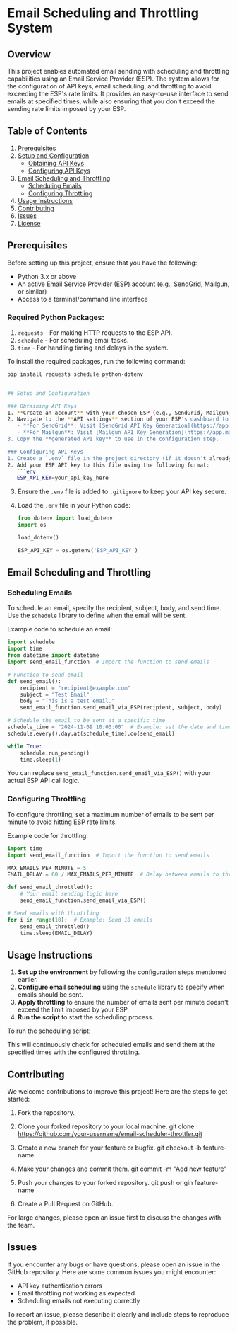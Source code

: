 # Email Scheduling and Throttling System

## Overview
This project enables automated email sending with scheduling and throttling capabilities using an Email Service Provider (ESP). The system allows for the configuration of API keys, email scheduling, and throttling to avoid exceeding the ESP's rate limits. It provides an easy-to-use interface to send emails at specified times, while also ensuring that you don't exceed the sending rate limits imposed by your ESP.

## Table of Contents
1. [Prerequisites](#prerequisites)
2. [Setup and Configuration](#setup-and-configuration)
   - [Obtaining API Keys](#obtaining-api-keys)
   - [Configuring API Keys](#configuring-api-keys)
3. [Email Scheduling and Throttling](#email-scheduling-and-throttling)
   - [Scheduling Emails](#scheduling-emails)
   - [Configuring Throttling](#configuring-throttling)
4. [Usage Instructions](#usage-instructions)
5. [Contributing](#contributing)
6. [Issues](#issues)
7. [License](#license)

## Prerequisites
Before setting up this project, ensure that you have the following:

- Python 3.x or above
- An active Email Service Provider (ESP) account (e.g., SendGrid, Mailgun, or similar)
- Access to a terminal/command line interface

### Required Python Packages:
1. `requests` - For making HTTP requests to the ESP API.
2. `schedule` - For scheduling email tasks.
3. `time` - For handling timing and delays in the system.

To install the required packages, run the following command:

```bash
pip install requests schedule python-dotenv


## Setup and Configuration

### Obtaining API Keys
1. **Create an account** with your chosen ESP (e.g., SendGrid, Mailgun, etc.).
2. Navigate to the **API settings** section of your ESP's dashboard to generate an **API key**.
   - **For SendGrid**: Visit [SendGrid API Key Generation](https://app.sendgrid.com/settings/api_keys).
   - **For Mailgun**: Visit [Mailgun API Key Generation](https://app.mailgun.com/app/account/security).
3. Copy the **generated API key** to use in the configuration step.

### Configuring API Keys
1. Create a `.env` file in the project directory (if it doesn't already exist).
2. Add your ESP API key to this file using the following format:
   ```env
   ESP_API_KEY=your_api_key_here
   ```
3. Ensure the `.env` file is added to `.gitignore` to keep your API key secure.

4. Load the `.env` file in your Python code:

   ```python
   from dotenv import load_dotenv
   import os

   load_dotenv()

   ESP_API_KEY = os.getenv('ESP_API_KEY')
   ```

## Email Scheduling and Throttling

### Scheduling Emails
To schedule an email, specify the recipient, subject, body, and send time. Use the `schedule` library to define when the email will be sent.

Example code to schedule an email:

```python
import schedule
import time
from datetime import datetime
import send_email_function  # Import the function to send emails

# Function to send email
def send_email():
    recipient = "recipient@example.com"
    subject = "Test Email"
    body = "This is a test email."
    send_email_function.send_email_via_ESP(recipient, subject, body)

# Schedule the email to be sent at a specific time
schedule_time = "2024-11-09 10:00:00"  # Example: set the date and time
schedule.every().day.at(schedule_time).do(send_email)

while True:
    schedule.run_pending()
    time.sleep(1)
```

You can replace `send_email_function.send_email_via_ESP()` with your actual ESP API call logic.

### Configuring Throttling
To configure throttling, set a maximum number of emails to be sent per minute to avoid hitting ESP rate limits.

Example code for throttling:

```python
import time
import send_email_function  # Import the function to send emails

MAX_EMAILS_PER_MINUTE = 5
EMAIL_DELAY = 60 / MAX_EMAILS_PER_MINUTE  # Delay between emails to throttle the rate

def send_email_throttled():
    # Your email sending logic here
    send_email_function.send_email_via_ESP()

# Send emails with throttling
for i in range(10):  # Example: Send 10 emails
    send_email_throttled()
    time.sleep(EMAIL_DELAY)
```

## Usage Instructions

1. **Set up the environment** by following the configuration steps mentioned earlier.
2. **Configure email scheduling** using the `schedule` library to specify when emails should be sent.
3. **Apply throttling** to ensure the number of emails sent per minute doesn't exceed the limit imposed by your ESP.
4. **Run the script** to start the scheduling process.

To run the scheduling script:

This will continuously check for scheduled emails and send them at the specified times with the configured throttling.

## Contributing

We welcome contributions to improve this project! Here are the steps to get started:

1. Fork the repository.
2. Clone your forked repository to your local machine.
   git clone https://github.com/your-username/email-scheduler-throttler.git

3. Create a new branch for your feature or bugfix.
   git checkout -b feature-name

5. Make your changes and commit them.
   git commit -m "Add new feature"
   
6. Push your changes to your forked repository.
   git push origin feature-name
   
7. Create a Pull Request on GitHub.

For large changes, please open an issue first to discuss the changes with the team.

## Issues
If you encounter any bugs or have questions, please open an issue in the GitHub repository. Here are some common issues you might encounter:
- API key authentication errors
- Email throttling not working as expected
- Scheduling emails not executing correctly

To report an issue, please describe it clearly and include steps to reproduce the problem, if possible.



